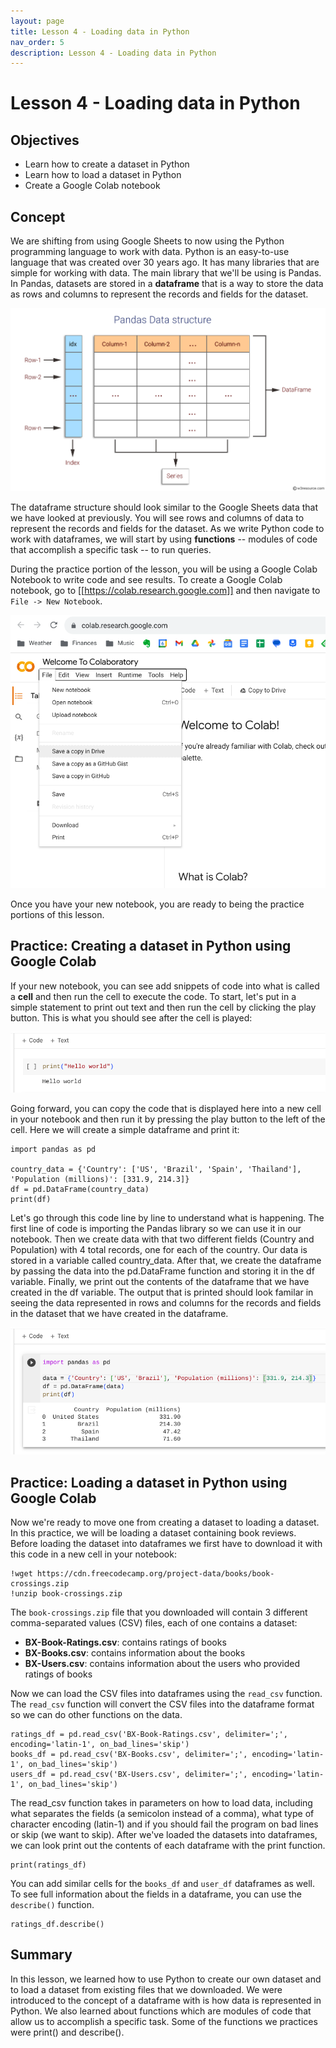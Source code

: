```yaml
---
layout: page
title: Lesson 4 - Loading data in Python
nav_order: 5
description: Lesson 4 - Loading data in Python
---
```

# Lesson 4 - Loading data in Python

## Objectives

- Learn how to create a dataset in Python
- Learn how to load a dataset in Python
- Create a Google Colab notebook

## Concept

We are shifting from using Google Sheets to now using the Python programming language to work with data.  Python is an easy-to-use language that was created over 30 years ago.  It has many libraries that are simple for working with data.  The main library that we'll be using is Pandas.  In Pandas, datasets are stored in a **dataframe** that is a way to store the data as rows and columns to represent the records and fields for the dataset.  

![image](images/04-pandas_data_structure.svg)

The dataframe structure should look similar to the Google Sheets data that we have looked at previously.  You will see rows and columns of data to represent the records and fields for the dataset.  As we write Python code to work with dataframes, we will start by using **functions** -- modules of code that accomplish a specific task -- to run queries.  

During the practice portion of the lesson, you will be using a Google Colab Notebook to write code and see results.  To create a Google Colab notebook, go to [[https://colab.research.google.com]] and then navigate to `File -> New Notebook`.  

![image](images/04-new_colab_notebook.png)

Once you have your new notebook, you are ready to being the practice portions of this lesson.

## Practice: Creating a dataset in Python using Google Colab

If your new notebook, you can see add snippets of code into what is called a **cell** and then run the cell to execute the code.  To start, let's put in a simple statement to print out text and then run the cell by clicking the play button.  This is what you should see after the cell is played:

![image](images/04-colab_hello_world.png)

Going forward, you can copy the code that is displayed here into a new cell in your notebook and then run it by pressing the play button to the left of the cell.  Here we will create a simple dataframe and print it:

```
import pandas as pd

country_data = {'Country': ['US', 'Brazil', 'Spain', 'Thailand'], 'Population (millions)': [331.9, 214.3]}
df = pd.DataFrame(country_data)
print(df) 
```

Let's go through this code line by line to understand what is happening.  The first line of code is importing the Pandas library so we can use it in our notebook.  Then we create data with that two different fields (Country and Population) with 4 total records, one for each of the country.  Our data is stored in a variable called country_data.  After that, we create the dataframe by passing the data into the pd.DataFrame function and storing it in the df variable.  Finally, we print out the contents of the dataframe that we have created in the df variable.  The output that is printed should look familar in seeing the data represented in rows and columns for the records and fields in the dataset that we have created in the dataframe.

![image](images/04-colab_country_data.png)

## Practice: Loading a dataset in Python using Google Colab

Now we're ready to move one from creating a dataset to loading a dataset.  In this practice, we will be loading a dataset containing book reviews.  Before loading the dataset into dataframes we first have to download it with this code in a new cell in your notebook:

```
!wget https://cdn.freecodecamp.org/project-data/books/book-crossings.zip
!unzip book-crossings.zip
```

The `book-crossings.zip` file that you downloaded will contain 3 different comma-separated values (CSV) files, each of one contains a dataset:
- **BX-Book-Ratings.csv**: contains ratings of books
- **BX-Books.csv**: contains information about the books
- **BX-Users.csv**: contains information about the users who provided ratings of books

Now we can load the CSV files into dataframes using the `read_csv` function.  The `read_csv` function will convert the CSV files into the dataframe format so we can do other functions on the data.

```
ratings_df = pd.read_csv('BX-Book-Ratings.csv', delimiter=';', encoding='latin-1', on_bad_lines='skip')
books_df = pd.read_csv('BX-Books.csv', delimiter=';', encoding='latin-1', on_bad_lines='skip')
users_df = pd.read_csv('BX-Users.csv', delimiter=';', encoding='latin-1', on_bad_lines='skip')
```

The read_csv function takes in parameters on how to load data, including what separates the fields (a semicolon instead of a comma), what type of character encoding (latin-1) and if you should fail the program on bad lines or skip (we want to skip).  After we've loaded the datasets into dataframes, we can look print out the contents of each dataframe with the print function.

```
print(ratings_df)
```

You can add similar cells for the `books_df` and `user_df` dataframes as well.  To see full information about the fields in a dataframe, you can use the `describe()` function.

```
ratings_df.describe()
``` 

## Summary
In this lesson, we learned how to use Python to create our own dataset and to load a dataset from existing files that we downloaded.  We were introduced to the concept of a dataframe with is how data is represented in Python.  We also learned about functions which are modules of code that allow us to accomplish a specific task.  Some of the functions we practices were print() and describe().
